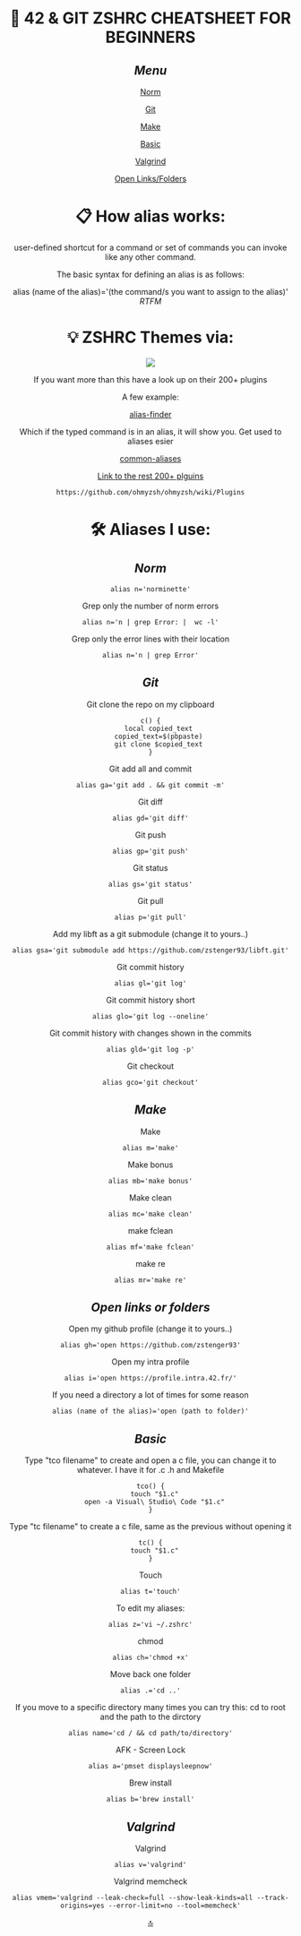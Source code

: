 <h1 align="center">
	📖 42 & GIT ZSHRC CHEATSHEET FOR BEGINNERS
</h1>
<div align="center">
<h2><i>Menu</i></h2>

<p>

[Norm](#norm)
</p>
<p>

[Git](#git)
</p>
<p>

[Make](#make)
</p>
<p>

[Basic](#basic)
</p>
<p>

[Valgrind](#valgrind)
</p>
<p>

[Open Links/Folders](#open-links-or-folders)
<p>
<h1>📋 How alias works:</h1>
<p>user-defined shortcut for a command or set of commands you can invoke like any other command.</p>
<p>The basic syntax for defining an alias is as follows:</p>
alias (name of the alias)='(the command/s you want to assign to the alias)'
<i>RTFM</i>
<h1>💡 ZSHRC Themes via:</h1>
<div align=center>
	<a href="https://ohmyz.sh/">
		<img src="https://ohmyz.sh/img/OMZLogo_BnW.png">
	</a>
	<p>If you want more than this have a look up on their 200+ plugins</p>
	<p>A few example:</p>
	<a href="https://github.com/ohmyzsh/ohmyzsh/tree/master/plugins/alias-finder">
		<p>alias-finder</p>
	</a>
	<p>Which if the typed command is in an alias, it will show you. Get used to aliases esier</p>
	<a href="https://github.com/ohmyzsh/ohmyzsh/tree/master/plugins/common-aliases">
		<p>common-aliases</p>
	</a>
	<a href="https://github.com/ohmyzsh/ohmyzsh/wiki/Plugins">
		<p>Link to the rest 200+ plguins</p>
	</a>

	https://github.com/ohmyzsh/ohmyzsh/wiki/Plugins

</div>
<h1>🛠️ Aliases I use:</h1>
<h2><i>Norm</i></h2>

```shell
alias n='norminette'
```

Grep only the number of norm errors
```shell
alias n='n | grep Error: |  wc -l'
```

Grep only the error lines with their location
```shell
alias n='n | grep Error'
```
<h2><i>Git</i></h2>

Git clone the repo on my clipboard
```shell
c() {
	local copied_text
	copied_text=$(pbpaste)
	git clone $copied_text
}
```

Git add all and commit
```shell
alias ga='git add . && git commit -m'
```

Git diff
```shell
alias gd='git diff'
```

Git push
```shell
alias gp='git push'
```

Git status
```shell
alias gs='git status'
```

Git pull
```shell
alias p='git pull'
```

Add my libft as a git submodule (change it to yours..)
```shell
alias gsa='git submodule add https://github.com/zstenger93/libft.git'
```

Git commit history
```shell
alias gl='git log'
```

Git commit history short
```shell
alias glo='git log --oneline'
```

Git commit history with changes shown in the commits
```shell
alias gld='git log -p'
```

Git checkout
```shell
alias gco='git checkout'
```
<h2><i>Make</i></h2>

Make
```shell
alias m='make'
```
Make bonus
```shell
alias mb='make bonus'
```
Make clean
```shell
alias mc='make clean'
```
make fclean
```shell
alias mf='make fclean'
```
make re
```shell
alias mr='make re'
```
<h2><i>Open links or folders</i></h2>

Open my github profile (change it to yours..)
```shell
alias gh='open https://github.com/zstenger93'
```

Open my intra profile
```shell
alias i='open https://profile.intra.42.fr/'
```

If you need a directory a lot of times for some reason
```shell
alias (name of the alias)='open (path to folder)'
```
<h2><i>Basic</i></h2>

Type "tco filename" to create and open a c file, you can change it to whatever. I have it for .c .h and Makefile
```shell
tco() {
  touch "$1.c"
  open -a Visual\ Studio\ Code "$1.c"
}
```

Type "tc filename" to create a c file, same as the previous without opening it
```shell
tc() {
  touch "$1.c"
}
```

Touch
```shell
alias t='touch'
```

To edit my aliases:
```shell
alias z='vi ~/.zshrc'
```

chmod
```shell
alias ch='chmod +x'
```

Move back one folder
```shell
alias .='cd ..'
```

If you move to a specific directory many times you can try this: cd to root and the path to the dirctory
```shell
alias name='cd / && cd path/to/directory'
```

AFK - Screen Lock
```shell
alias a='pmset displaysleepnow'
```

Brew install
```shell
alias b='brew install'
```
<h2><i>Valgrind</i></h2>

Valgrind
```shell
alias v='valgrind'
```

Valgrind memcheck
```shell
alias vmem='valgrind --leak-check=full --show-leak-kinds=all --track-origins=yes --error-limit=no --tool=memcheck'
```
[🔝](#menu)
</div>